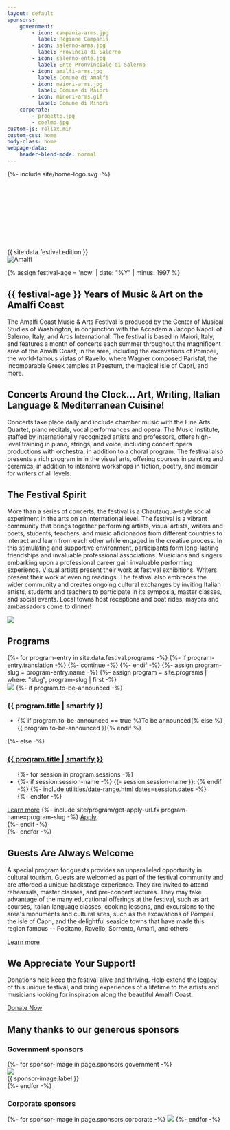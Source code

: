 ```yaml
---
layout: default
sponsors:
    government:
        - icon: campania-arms.jpg
          label: Regione Campania
        - icon: salerno-arms.jpg
          label: Provincia di Salerno
        - icon: salerno-ente.jpg
          label: Ente Pronvinciale di Salerno
        - icon: amalfi-arms.jpg
          label: Comune di Amalfi
        - icon: maiori-arms.jpg
          label: Comune di Maiori
        - icon: minori-arms.gif
          label: Comune di Minori
    corporate:
        - progetto.jpg
        - coelmo.jpg
custom-js: rellax.min
custom-css: home
body-class: home
webpage-data:
    header-blend-mode: normal
---
```

{%- include site/home-logo.svg -%}
<section id="hero">
    <div class="logo">
        <div id="logo-container"><div id="svg-container"><svg><use xlink:href="#home-logo" /></svg></div></div>
        <span>{{ site.data.festival.edition }}</span>
    </div>
    <div class="image-container">
        <img src="{{ site.image-directory | append: 'amalfi1.jpg' | relative_url }}" alt="Amalfi" class="rellax" data-rellax-speed="-2" />
    </div>
</section>

<section class="copy" markdown="1">

{% assign festival-age = 'now' | date: "%Y" | minus: 1997 %}

## {{ festival-age }} Years of Music & Art on the Amalfi Coast
The Amalfi Coast Music & Arts Festival is produced by the Center of Musical Studies of Washington, in conjunction with the Accademia Jacopo Napoli of Salerno, Italy, and Artis International. The festival is based in Maiori, Italy, and features a month of concerts each summer throughout the magnificent area of the Amalfi Coast, in the area, including the excavations of Pompeii, the world-famous vistas of Ravello, where Wagner composed Parisfal, the incomparable Greek temples at Paestum, the magical isle of Capri, and more.

</section>

<section class="copy" markdown="1">

## Concerts Around the Clock... Art, Writing, Italian Language & Mediterranean Cuisine!
Concerts take place daily and include chamber music with the Fine Arts Quartet, piano recitals, vocal performances and opera. The Music Institute, staffed by internationally recognized artists and professors, offers high-level training in piano, strings, and voice, including concert opera productions with orchestra, in addition to a choral program. The festival also presents a rich program in in the visual arts, offering courses in painting and ceramics, in addition to intensive workshops in fiction, poetry, and memoir for writers of all levels.


## The Festival Spirit
More than a series of concerts, the festival is a Chautauqua-style social experiment in the arts on an international level. The festival is a vibrant community that brings together performing artists, visual artists, writers and poets, students, teachers, and music aficionados from different countries to interact and learn from each other while engaged in the creative process. In this stimulating and supportive environment, participants form long-lasting friendships and invaluable professional associations. Musicians and singers embarking upon a professional career gain invaluable performing experience. Visual artists present their work at festival exhibitions. Writers present their work at evening readings. The festival also embraces the wider community and creates ongoing cultural exchanges by inviting Italian artists, students and teachers to participate in its symposia, master classes, and social events. Local towns host receptions and boat rides; mayors and ambassadors come to dinner!

</section>

<section id="festival" class="background-image-container">
<img src="{{ site.image-directory | append: "amalfi2.jpg" | relative_url }}" />

<div class="inset-container">
<div class="content-container">
<h2 id="programs">Programs</h2>
<div>
{%- for program-entry in site.data.festival.programs -%}
{%- if program-entry.translation -%}
    {%- continue -%}
{%- endif -%}
{%- assign program-slug = program-entry.name -%}
{%- assign program = site.programs | where: "slug", program-slug | first -%}
<div>
    <img src="{{ site.program-assets-directory | append: program-slug | append: '/home.jpg' | relative_url }}" />
    {%- if program.to-be-announced -%}
    <div>
        <h3 class="program-name">{{ program.title | smartify }}</h3>
        <ul><li>{% if program.to-be-announced == true %}To be announced{% else %}{{ program.to-be-announced }}{% endif %}</li></ul>
    </div>
    {%- else -%}
    <div>
        <a href="{{ program.url | relative_url }}">
            <h3 class="program-name">{{ program.title | smartify }}</h3>
        </a>
        <ul>
        {%- for session in program.sessions -%}
            <li>
            {%- if session.session-name -%}
                {{- session.session-name }}:
            {% endif -%}
            {%- include utilities/date-range.html dates=session.dates -%}
            </li>
        {%- endfor -%}
        </ul>
        <div class="buttons">
            <a href="{{ program.url | relative_url }}" class="  button">Learn more</a>
            {%- include site/program/get-apply-url.fx program-name=program-slug -%}
            <a href="{{ __return }}" class="button">Apply</a>
        </div>
    </div>
    {%- endif -%}
</div>
{%- endfor -%}
</div>
</div>
</div>

</section>

<section class="copy" markdown="1">

## Guests Are Always Welcome
A special program for guests provides an unparalleled opportunity in cultural tourism. Guests are welcomed as part of the festival community and are afforded a unique backstage experience. They are invited to attend rehearsals, master classes, and pre-concert lectures. They may take advantage of the many educational offerings at the festival, such as art courses, Italian language classes, cooking lessons, and excursions to the area's monuments and cultural sites, such as the excavations of Pompeii, the isle of Capri, and the delightful seaside towns that have made this region famous -- Positano, Ravello, Sorrento, Amalfi, and others.

<a class="button" href="{{ site.baseurl }}{% link _programs/guests.md %}">Learn more</a>

</section>


<section class="copy" markdown="1">

## We Appreciate Your Support!

Donations help keep the festival alive and thriving. Help extend the legacy of this unique festival, and bring experiences of a lifetime to the artists and musicians looking for inspiration along the beautiful Amalfi Coast.

<a class="button" href="{{ site.baseurl }}{% link donations.md %}">Donate Now</a>

</section>

<section id="sponsors" markdown="1">

## Many thanks to our generous sponsors

### Government sponsors

<div class="sponsor-gallery">
{%- for sponsor-image in page.sponsors.government -%}
<div><img src="{{ site.image-directory | append: "sponsors/" | append: sponsor-image.icon | relative_url }}" /><div>{{ sponsor-image.label }}</div></div>
{%- endfor -%}
</div>

### Corporate sponsors

<div class="sponsor-gallery">
{%- for sponsor-image in page.sponsors.corporate -%}
<img src="{{ site.image-directory | append: "sponsors/" | append: sponsor-image | relative_url }}" />
{%- endfor -%}
</div>


<script>
  // Accepts any class name
  var rellax = new Rellax('.rellax');
</script>